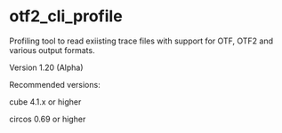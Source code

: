 # otf2_cli_profile
Profiling tool to read exiisting trace files with support for OTF, OTF2 and various output formats.

Version 1.20 (Alpha)

Recommended versions:

cube 4.1.x or higher

circos 0.69 or higher
